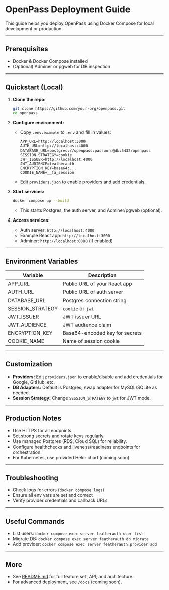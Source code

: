 # OpenPass Deployment Guide

This guide helps you deploy OpenPass using Docker Compose for local development or production.

---

## Prerequisites
- Docker & Docker Compose installed
- (Optional) Adminer or pgweb for DB inspection

---

## Quickstart (Local)

1. **Clone the repo:**
   ```sh
   git clone https://github.com/your-org/openpass.git
   cd openpass
   ```
2. **Configure environment:**
   - Copy `.env.example` to `.env` and fill in values:
     ```env
     APP_URL=http://localhost:3000
     AUTH_URL=http://localhost:4000
     DATABASE_URL=postgres://openpass:password@db:5432/openpass
     SESSION_STRATEGY=cookie
     JWT_ISSUER=http://localhost:4000
     JWT_AUDIENCE=featherauth
     ENCRYPTION_KEY=base64:...
     COOKIE_NAME=__fa_session
     ```
   - Edit `providers.json` to enable providers and add credentials.

3. **Start services:**
   ```sh
   docker compose up --build
   ```
   - This starts Postgres, the auth server, and Adminer/pgweb (optional).

4. **Access services:**
   - Auth server: `http://localhost:4000`
   - Example React app: `http://localhost:3000`
   - Adminer: `http://localhost:8080` (if enabled)

---

## Environment Variables

| Variable         | Description                          |
|------------------|--------------------------------------|
| APP_URL          | Public URL of your React app         |
| AUTH_URL         | Public URL of auth server            |
| DATABASE_URL     | Postgres connection string           |
| SESSION_STRATEGY | `cookie` or `jwt`                    |
| JWT_ISSUER       | JWT issuer URL                       |
| JWT_AUDIENCE     | JWT audience claim                   |
| ENCRYPTION_KEY   | Base64-encoded key for secrets       |
| COOKIE_NAME      | Name of session cookie               |

---

## Customization
- **Providers:** Edit `providers.json` to enable/disable and add credentials for Google, GitHub, etc.
- **DB Adapters:** Default is Postgres; swap adapter for MySQL/SQLite as needed.
- **Session Strategy:** Change `SESSION_STRATEGY` to `jwt` for JWT mode.

---

## Production Notes
- Use HTTPS for all endpoints.
- Set strong secrets and rotate keys regularly.
- Use managed Postgres (RDS, Cloud SQL) for reliability.
- Configure healthchecks and liveness/readiness endpoints for orchestration.
- For Kubernetes, use provided Helm chart (coming soon).

---

## Troubleshooting
- Check logs for errors (`docker compose logs`)
- Ensure all env vars are set and correct
- Verify provider credentials and callback URLs

---

## Useful Commands
- List users: `docker compose exec server featherauth user list`
- Migrate DB: `docker compose exec server featherauth db migrate`
- Add provider: `docker compose exec server featherauth provider add`

---

## More
- See [README.md](./README.md) for full feature set, API, and architecture.
- For advanced deployment, see `/docs` (coming soon).
